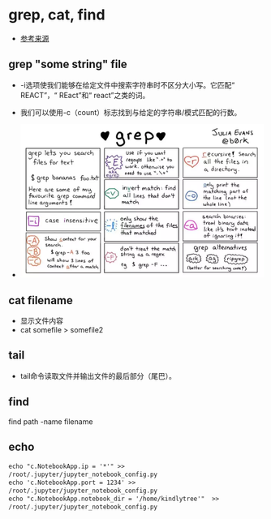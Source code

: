 # grep, cat, find
- [参考来源](https://mp.weixin.qq.com/s?__biz=Mzg5MzAyNDI4Mw==&mid=2247484774&idx=1&sn=975da682b7073140d3b4fa982053d038&chksm=c0346412f743ed04684e99360c4b2a5283adeda7bdc4ba89e1e73d437b4ba19a3a0b86a85760&mpshare=1&scene=1&srcid=&sharer_sharetime=1581853868428&sharer_shareid=a0219cecc96d542bc67e4e19834f9520&exportkey=AYMDGC2y1XPfJ2CzR4%2Fq9%2FI%3D&pass_ticket=Igco74xbkCkih93q%2BbS9vkDRcOM6FIHV1PVWUJ0T3gA%3D#rd)

## grep "some string" file
- -i选项使我们能够在给定文件中搜索字符串时不区分大小写。它匹配“ REACT”，“ REact”和“ react”之类的词。
- 我们可以使用-c（count）标志找到与给定的字符串/模式匹配的行数。

- ![figures](../figures/grep.webp)

## cat filename
- 显示文件内容
- cat somefile > somefile2

## tail
- tail命令读取文件并输出文件的最后部分（尾巴）。

## find
find path -name filename

## echo
```
echo "c.NotebookApp.ip = '*'" >> /root/.jupyter/jupyter_notebook_config.py
echo 'c.NotebookApp.port = 1234' >> /root/.jupyter/jupyter_notebook_config.py
echo "c.NotebookApp.notebook_dir = '/home/kindlytree'"  >> /root/.jupyter/jupyter_notebook_config.py
```
